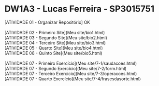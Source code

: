 # DW1A3 - Lucas Ferreira - SP3015751
[ATIVIDADE 01 - Organizar Repositório] OK<br><br>
[ATIVIDADE 02 - Primeiro Site](Meu site/bio1.html) <br>
[ATIVIDADE 03 - Segundo Site](Meu site/bio2.html) <br>
[ATIVIDADE 04 - Terceiro Site](Meu site/bio3.html) <br>
[ATIVIDADE 05 - Quarto Site](Meu site/bio4.html) <br>
[ATIVIDADE 06 - Quinto Site](Meu site/bio5.html) <br><br>
[ATIVIDADE 07 - Primeiro Exercício](Meu site/7-1/saudacoes.html) <br>
[ATIVIDADE 07 - Segundo Exercício](Meu site/7-2/form.html) <br>
[ATIVIDADE 07 - Terceiro Exercício](Meu site/7-3/operacoes.html) <br>
[ATIVIDADE 07 - Quarto Exercício](Meu site/7-4/frasesdasorte.html) <br>
